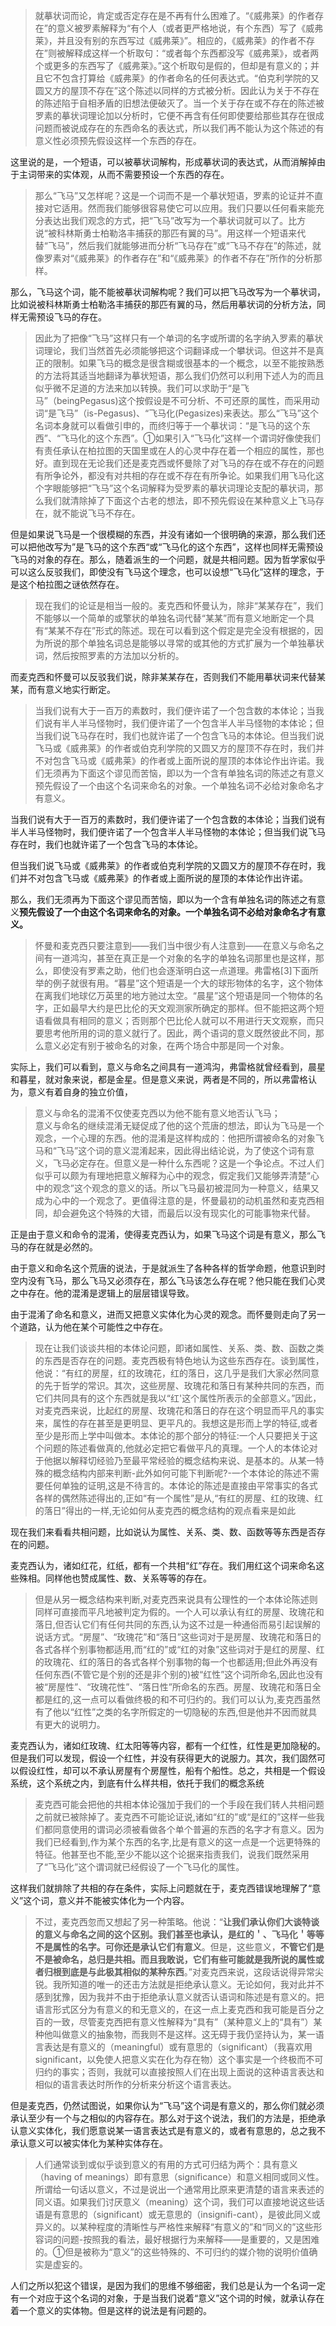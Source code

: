 <blockquote data-pid="pAZI9BPJ">就摹状词而论，肯定或否定存在是不再有什么困难了。“《威弗莱》的作者存在”的意义被罗素解释为“有个人（或者更严格地说，有个东西）写了《威弗莱》，并且没有别的东西写过《威弗莱》”。相应的，《威弗莱》的作者不存在”则被解释成这样一个析取句：“或者每个东西都没写《威弗莱》，或者两个或更多的东西写了《威弗莱》。”这个析取句是假的，但却是有意义的；并且它不包含打算给《威弗莱》的作者命名的任何表达式。“伯克利学院的又圆又方的屋顶不存在”这个陈述以同样的方式被分析。因此认为关于不存在的陈述陷于自相矛盾的旧想法便破灭了。当一个关于存在或不存在的陈述被罗素的摹状词理论加以分析时，它便不再含有任何即使要给那些其存在很成问题而被说成存在的东西命名的表达式，所以我们再不能认为这个陈述的有意义性必须预先假设这样一个东西的存在。</blockquote><p data-pid="Zbl1Q0g-">这里说的是，一个短语，可以被摹状词解构，形成摹状词的表达式，从而消解掉由于主词带来的实体观，从而不需要预设一个东西的存在。</p><blockquote data-pid="oaig0h2b">那么“飞马”又怎样呢？这是一个词而不是一个摹状短语，罗素的论证并不直接对它适用。然而我们能够很容易使它可以应用。我们只要以任何看来能充分表达出我们观念的方式，把“飞马”改写为一个摹状词就可以了。比方说“被科林斯勇士柏勒洛丰捕获的那匹有翼的马”。用这样一个短语来代替“飞马”，然后我们就能够进而分析“飞马存在”或“飞马不存在”的陈述，就像罗素对“《威弗莱》的作者存在”和“《威弗莱》的作者不存在”所作的分析那样。</blockquote><p data-pid="ZUP_MXg_">那么，飞马这个词，能不能被摹状词解构呢？我们可以把飞马改写为一个摹状词，比如说被科林斯勇士柏勒洛丰捕获的那匹有翼的马，然后用摹状词的分析方法，同样无需预设飞马的存在。</p><blockquote data-pid="b9alBeAK">因此为了把像“飞马”这样只有一个单词的名字或所谓的名字纳入罗素的摹状词理论，我们当然首先必须能够把这个词翻译成一个攀状词。但这并不是真正的限制。如果飞马的概念是很含糊或很基本的一个概念，以至不能按熟悉的方法将其适当地翻译为摹状短语，那么我们仍然可以利用下述人为的而且似乎微不足道的方法来加以转换。我们可以求助于“是飞马”（beingPegasus)这个按假设是不可分析、不可还原的属性，而采用动词“是飞马”（is-Pegasus)、“飞马化(Pegasizes)来表达。那么“飞马”这个名词本身就可以看做引申的，而终归等于一个摹状词：“是飞马的这个东西”、“飞马化的这个东西”。①如果引入“飞马化”这样一个谓词好像使我们有责任承认在柏拉图的天国里或在人的心灵中存在着一个相应的属性，那也好。直到现在无论我们还是麦克西或怀曼除了对飞马的存在或不存在的问题有所争论外，都没有对共相的存在或不存在有所争论。如果我们用飞马化这个字眼能够把“飞马”这个名词解释为受罗素的摹状词理论支配的摹状词，那么我们就清除掉了下面这个古老的想法，即不预先假设在某种意义上飞马存在，就不能说飞马不存在。</blockquote><p data-pid="XeqBANGt">但是如果说飞马是一个很模糊的东西，并没有诸如一个很明确的来源，那么我们还可以把他改写为”是飞马的这个东西“或“飞马化的这个东西”，这样也同样无需预设飞马的对象的存在。那么，随着派生的一个问题，就是共相问题。因为哲学家似乎可以这么反驳我们，即使没有飞马这个理念，也可以设想“飞马化”这样的理念，于是这个柏拉图之谜依然存在。</p><blockquote data-pid="9EQkk68t">现在我们的论证是相当一般的。麦克西和怀曼认为，除非“某某存在”，我们不能够以一个简单的或擎状的单独名词代替“某某”而有意义地断定一个具有“某某不存在”形式的陈述。现在可以看到这个假定是完全没有根据的，因为所说的那个单独名词总是能够以寻常的或其他的方式扩展为一个单独摹状词，然后按照罗素的方法加以分析的。</blockquote><p data-pid="GXFjdWdG">而麦克西和怀曼可以反驳我们说，除非某某存在，否则我们不能用摹状词来代替某某，而有意义地实行断定。</p><blockquote data-pid="miMIzZpX">当我们说有大于一百万的素数时，我们便许诺了一个包含数的本体论；当我们说有半人半马怪物时，我们便许诺了一个包含半人半马怪物的本体论；但当我们说飞马存在时，我们也就许诺了一个包含飞马的本体论。但当我们说飞马或《威弗莱》的作者或伯克利学院的又圆又方的屋顶不存在时，我们并不对包含飞马或《威弗莱》的作者或上面所说的屋顶的本体论作出许诺。我们无须再为下面这个谬见而苦恼，即以为一个含有单独名词的陈述之有意义预先假设了一个由这个名词来命名的对象。一个单独名词不必给对象命名才有意义。</blockquote><p data-pid="p2X968ST">当我们说有大于一百万的素数时，我们便许诺了一个包含数的本体论；当我们说有半人半马怪物时，我们便许诺了一个包含半人半马怪物的本体论；但当我们说飞马存在时，我们也就许诺了一个包含飞马的本体论。</p><p data-pid="bwu2AaCN">但当我们说飞马或《威弗莱》的作者或伯克利学院的又圆又方的屋顶不存在时，我们并不对包含飞马或《威弗莱》的作者或上面所说的屋顶的本体论作出许诺。</p><p data-pid="xxEjr5qF">那么，我们无须再为下面这个谬见而苦恼，即以为一个含有单独名词的陈述之有意义<b>预先假设了一个由这个名词来命名的对象。一个单独名词不必给对象命名才有意义。</b></p><blockquote data-pid="JGVbk1j7">怀曼和麦克西只要注意到——我们当中很少有人注意到——在意义与命名之间有一道鸿沟，甚至在真正是一个对象的名字的单独名词那里也是这样，那么，即使没有罗素之助，他们也会逐渐明白这一点道理。弗雷格[3]下面所举的例子就很有用。“暮星”这个短语是一个大的球形物体的名字，这个物体在离我们地球亿万英里的地方驰过太空。“晨星”这个短语是同一个物体的名字，正如最早大约是巴比伦的天文观测家所确定的那样。但不能把这两个短语看做具有相同的意义；否则那个巴比伦人就可以不用进行天文观察，而只要思考他所用的词的意义就行了。因此，两个语词的意义既然彼此不同，那么意义必定有别于被命名的对象，在两个场合中那是同一个对象。</blockquote><p data-pid="KbJAMY2X">实际上，我们可以看到，意义与命名之间具有一道鸿沟，弗雷格就曾经看到，晨星和暮星，就对象来说，都是金星。但是意义来说，两者是不同的，所以弗雷格认为，意义有着自身的独立价值，</p><blockquote data-pid="clf6r0DD">意义与命名的混淆不仅使麦克西以为他不能有意义地否认飞马；<br>意义与命名的继续混淆无疑促成了他的这个荒唐的想法，即认为飞马是一个观念，一个心理的东西。他的混淆是这样构成的：他把所谓被命名的对象飞马和“飞马”这个词的意义混淆起来，因此得出结论说，为了使这个词有意义，飞马必定存在。但意义是一种什么东西呢？这是一个争论点。不过人们似乎可以颇为有理地把意义解释为心中的观念，假定我们又能够弄清楚“心中的观念”这个观念的意义的话。所以飞马最初被混同为一种意义，结果又成为心中的一个观念了。更值得注意的是，怀曼最初的动机虽然和麦克西相同，却会避免这个特殊的大错，而最后以没有现实化的可能事物来代替。</blockquote><p data-pid="iqShHaHf">正是由于意义和命令的混淆，使得麦克西认为，如果飞马这个词是有意义，那么飞马的存在就是必然的。</p><p data-pid="NgOexE1h">由于意义和命名这个荒唐的说法，于是就派生了各种各样的哲学命题，他意识到时空内没有飞马，那么飞马又必须存在，那么飞马该怎么存在呢？他只能在我们心灵之中存在。他的混淆是逻辑上的层层错误导致。</p><p data-pid="EXNei6ZK">由于混淆了命名和意义，进而又把意义实体化为心灵的观念。而怀曼则走向了另一个道路，认为他在某个可能性之中存在。</p><blockquote data-pid="fpicew51">现在让我们谈谈共相的本体论问题，即诸如属性、关系、类、数、函数之类的东西是否存在的问题。麦克西极有特色地认为这些东西存在。谈到属性，他说：“有红的房屋，红的玫瑰花，红的落日，这几乎是我们大家必然同意的先于哲学的常识。其次，这些房屋、玫瑰花和落日有某种共同的东西，而它们共同具有的这个东西就是我以“红'这个属性所表示的全部意义。”因此，对麦克西来说，比起红的房屋、玫瑰花和落日的存在这个明显而平凡的事实来，属性的存在甚至是更明显、更平凡的。我想这是形而上学的特征,或者至少是形而上学中叫做本。本体论的那个部分的特征:一个人只要把关于这个问题的陈述看做真的,他就必定把它看做平凡的真理。一个人的本体论对于他据以解释切经验乃至最平常经验的概念结构来说、是基本的。从某一特殊的概念结构内部来判断-此外如何可能下判断呢?-一个本体论的陈述不需要任何单独的证明,这是不待言的。本体论的陈述是直接由平常事实的各式各样的偶然陈述得出的,正如“有一个属性”是从,“有红的房屋、红的玫瑰、红的落日”得出的一样,无论如何从麦克西的概念结构的观点看来是如此</blockquote><p data-pid="NSK67HQE">现在我们来看看共相问题，比如说认为属性、关系、类、数、函数等等东西是否存在的问题。</p><p data-pid="EVPLBlFf">麦克西认为，诸如红花，红纸，都有一个共相“红”存在。我们用红这个词来命名这些殊相。同样他也赞成属性、数、关系等等的存在。</p><blockquote data-pid="vR5JfFSA">但是从另一概念结构来判断,对麦克西来说具有公理性的一个本体论陈述则同样可直接而平凡地被判定为假的。一个人可以承认有红的房屋、玫瑰花和落日,但否认它们有任何共同的东西,认为这不过是一种通俗而易引起误解的说话方式。“房屋”、“玫瑰花”和“落日”这些词对于是房屋、玫瑰花和落日的各式各样个别事物都适用,而“红的”或“红的对象”这些词对于是红的房屋、红的玫瑰花、红的落日的各式各样个别事物的每一个也都适用;但此外再没有任何东西(不管它是个别的还是非个别的)被“红性”这个词所命名,因此也没有被“房屋性”、“玫瑰花性”、“落日性”所命名的东西。房屋、玫瑰花和落日全都是红的,这一点可以看做终极的和不可归约的。我们可以认为,麦克西虽然有了他以“红性”之类的名字所假定的一切隐秘的东西,但是他并不因而就具有更大的说明力。</blockquote><p data-pid="NSVOQUGH">麦克西认为，诸如红玫瑰、红太阳等等内容，都有一个红性，红性是更加隐秘的。但是我们可以发现，假设一个红性，并没有获得更大的说服力。其次，我们固然可以假设红性，却可以不承认房屋有个房屋性，船有个船性。总之，共相是一个假设系统，这个系统之内，到底有什么样共相，依托于我们的概念系统</p><blockquote data-pid="fAaJpg52">麦克西可能会把他的共相本体论强加于我们的一个手段在我们转人共相问题之前就已被除掉了。麦克西不可能论证说,诸如“红的”或“是红的”这样一些我们都同意使用的谓词必须被看做各个单个普遍的东西的名字才有意义。因为我们已经看到,作为某个东西的名字,比是有意义的这一点是一个远更特殊的特征。他甚至也不能,至少不能以这个论据来指责我们，说我们既然采用了“飞马化”这个谓词就已经假设了一个飞马化的属性。</blockquote><p data-pid="LR7cTyoU">这样我们就排除了共相的存在条件，实际上问题就在于，麦克西错误地理解了“意义”这个词，意义并不能被实体化为一个内容。</p><blockquote data-pid="2Eq0VSTD">不过，麦克西忽而又想起了另一种策略。他说：“<b>让我们承认你们大谈特谈的意义与命名之间的这个区别。我们甚至也承认，是红的＇、飞马化＇等等不是属性的名字。可你还是承认它们有意义</b>。但是，这些意义，<b>不管它们是不是被命名，总归是共相。而且我敢说，它们有些可能就是我所说的属性或者归根到底是与此极其相似的某种东西</b>。”对麦克西来说，这段话说得异常尖锐。我所知道的唯一的还击方法就是拒绝承认意义。无论如何，我对此并不感到犹豫，因为我并不由于拒绝承认意义就否认语词和陈述是有意义的。把语言形式区分为有意义的和无意义的，在这一点上麦克西和我可能是百分之百的一致，尽管麦克西把有意义性解释为“具有”（某种意义上的“具有”）某种他叫做意义的抽象物，而我则不是这样。这无碍于我仍坚持认为，某一语言表达是有意义的（meaningful）或有意思的（significant）（我喜欢用significant，以免使人把意义实在化为存在物）这个事实是一个终极而不可归约的事实；否则，我就可以直接按照人们在出现上面说的这种语言表达和相似的语言表达时所作的分析来分析这个语言表达。</blockquote><p data-pid="S2CoNN8Y">但是麦克西，仍然试图说，如果你认为“飞马”这个词是有意义的，那么你们就必须承认至少有一个与之相似的内容存在。那么对于这个说法，我们的方法是，拒绝承认意义实体化，我们愿意说某一语言表达式是有意义的，或者有意思的，总之我不承认意义可以被实体化为某种实体存在。</p><blockquote data-pid="e-76zh52">人们通常谈到或似乎谈到意义的有用的方式可归结为两个：具有意义（having of meanings）即有意思（significance）和意义相同或同义性。所谓给一句话以意义，不过是说出一个通常用比原来更清楚的语言来表述的同义语。如果我们讨厌意义（meaning）这个词，我们可以直接地说这些话语是有意思的（significant）或无意思的（insignifi-cant），是彼此同义或异义的。以某种程度的清晰性与严格性来解释“有意义的”和“同义的”这些形容词的问题-按照我的看法，最好根据行为来解释——是重要的，又是困难的。①但是被称为“意义”的这些特殊的、不可归约的媒介物的说明价值确实是虚妄的。</blockquote><p data-pid="Dq1cWLk8">人们之所以犯这个错误，是因为我们的思维不够细密，我们总是认为一个名词一定有一个对应于这个名词的对象，于是当我们说着“意义”这个词的时候，就承认存在着一个意义的实体物。但是这样的说法是有问题的。</p>